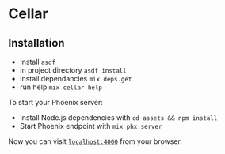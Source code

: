 # Cellar

## Installation

  * Install `asdf`
  * in project directory `asdf install`
  * install dependancies `mix deps.get`
  * run help `mix cellar help`


To start your Phoenix server:

  * Install Node.js dependencies with `cd assets && npm install`
  * Start Phoenix endpoint with `mix phx.server`

Now you can visit [`localhost:4000`](http://localhost:4000) from your browser.

